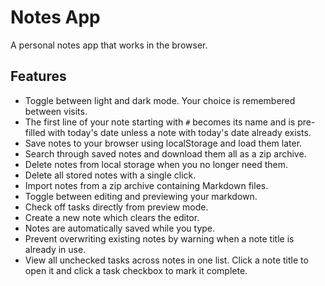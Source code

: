 # Notes App
A personal notes app that works in the browser.

## Features

- Toggle between light and dark mode. Your choice is remembered between visits.
- The first line of your note starting with `#` becomes its name and is pre-filled with today's date unless a note with today's date already exists.
- Save notes to your browser using localStorage and load them later.
- Search through saved notes and download them all as a zip archive.
- Delete notes from local storage when you no longer need them.
- Delete all stored notes with a single click.
- Import notes from a zip archive containing Markdown files.
- Toggle between editing and previewing your markdown.
- Check off tasks directly from preview mode.
- Create a new note which clears the editor.
- Notes are automatically saved while you type.
- Prevent overwriting existing notes by warning when a note title is already in use.
- View all unchecked tasks across notes in one list. Click a note title to open
  it and click a task checkbox to mark it complete.
